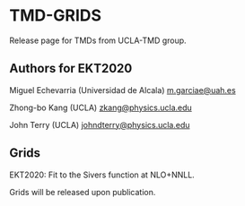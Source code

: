 # TMD-GRIDS

Release page for TMDs from UCLA-TMD group. 

## Authors for EKT2020

Miguel Echevarria (Universidad de Alcala) m.garciae@uah.es

Zhong-bo Kang (UCLA) zkang@physics.ucla.edu

John Terry (UCLA) johndterry@physics.ucla.edu

## Grids

EKT2020: Fit to the Sivers function at NLO+NNLL.

Grids will be released upon publication.
